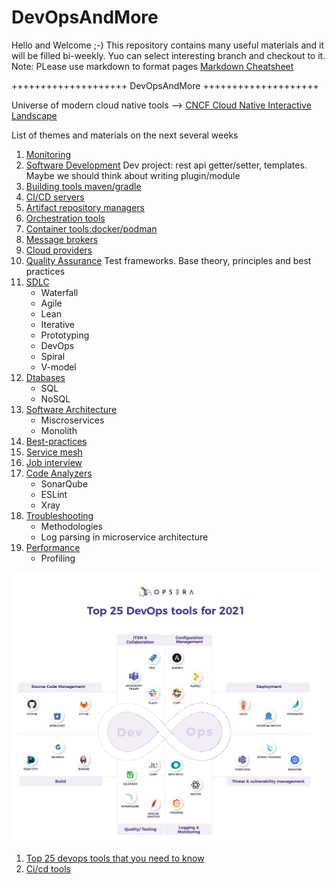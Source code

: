 # DevOpsAndMore
Hello and Welcome ;-) This repository contains many useful materials and it will be filled bi-weekly.
Yuo can select interesting branch and checkout to it.
Note: PLease use markdown to format pages [Markdown Cheatsheet](https://github.com/adam-p/markdown-here/wiki/Markdown-Cheatsheet)

++++++++++++++++++++ DevOpsAndMore ++++++++++++++++++++ 

Universe of modern cloud native tools --> [CNCF Cloud Native Interactive Landscape](https://landscape.cncf.io)

List of themes and materials on the next several weeks
1. [Monitoring](https://github.com/sergei-voron/DevOpsAndMore/tree/Monitoring)
2. [Software Development](https://github.com/sergei-voron/DevOpsAndMore/tree/Software-development)
    Dev project: rest api getter/setter, templates. Maybe we should think about writing plugin/module
3. [Building tools maven/gradle](https://github.com/sergei-voron/DevOpsAndMore/tree/Building-tools)
4. [CI/CD servers](https://github.com/sergei-voron/DevOpsAndMore/tree/CI-CD)
5. [Artifact repository managers](https://github.com/sergei-voron/DevOpsAndMore/tree/Artifact-repository-managers)
6. [Orchestration tools](https://github.com/sergei-voron/DevOpsAndMore/tree/Orchestration-tools)
7. [Container tools:docker/podman](https://github.com/sergei-voron/DevOpsAndMore/tree/Container-tools)
8. [Message brokers](https://github.com/sergei-voron/DevOpsAndMore/tree/Message-brokers)
9. [Cloud providers](https://github.com/sergei-voron/DevOpsAndMore/tree/Cloud-providers)
10. [Quality Assurance](https://github.com/sergei-voron/DevOpsAndMore/tree/QA)
    Test frameworks. Base theory, principles and best practices
12. [SDLC](https://github.com/sergei-voron/DevOpsAndMore/tree/SDLC)
    - Waterfall
    - Agile
    - Lean
    - Iterative
    - Prototyping
    - DevOps
    - Spiral 
    - V-model
14. [Dtabases](https://github.com/sergei-voron/DevOpsAndMore/tree/Databases)
    - SQL 
    - NoSQL
16. [Software Architecture](https://github.com/sergei-voron/DevOpsAndMore/tree/Software-Architeture) 
    - Miscroservices 
    - Monolith
18. [Best-practices](https://github.com/sergei-voron/DevOpsAndMore/tree/Best-practices)
19. [Service mesh](https://github.com/sergei-voron/DevOpsAndMore/tree/Service-mesh)
20. [Job interview](https://github.com/sergei-voron/DevOpsAndMore/tree/Job-interview)
22. [Code Analyzers](https://github.com/sergei-voron/DevOpsAndMore/tree/Code-analyzers)
    - SonarQube
    - ESLint
    - Xray    
24. [Troubleshooting](https://github.com/sergei-voron/DevOpsAndMore/tree/Troubleshooting)
    - Methodologies 
    - Log parsing in microservice architecture
25. [Performance](https://github.com/sergei-voron/DevOpsAndMore/tree/Performance)
    - Profiling

![DevOps-tools-2021](DevOps-tools-2021.png)
1. [Top 25 devops tools that you need to know](https://www.opsera.io/blog/top-25-devops-tools-that-you-need-to-know)
2. [Ci/cd tools](https://www.katalon.com/resources-center/blog/ci-cd-tools)
